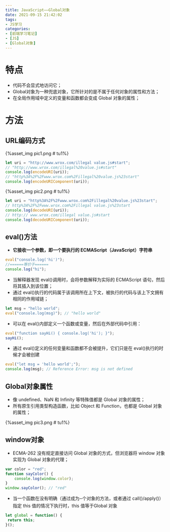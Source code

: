 ```yaml
---
title: JavaScript——Global对象
date: 2021-09-15 21:42:02
tags:
- JS学习
categories:
- [前端学习笔记]
- [JS]
- [Global对象]
---
```


# 特点

* 代码不会显式地访问它；
* Global对象为一种兜底对象，它所针对的是不属于任何对象的属性和方法；
* 在全局作用域中定义的变量和函数都会变成 Global 对象的属性；

# 方法

## URL编码方式

{%asset_img pic1.png # tu1%}

```js
let uri = "http://www.wrox.com/illegal value.js#start"; 
// "http://www.wrox.com/illegal%20value.js#start" 
console.log(encodeURI(uri)); 
// "http%3A%2F%2Fwww.wrox.com%2Fillegal%20value.js%23start" 
console.log(encodeURIComponent(uri));
```

{%asset_img pic2.png # tu1%}

```js
let uri = "http%3A%2F%2Fwww.wrox.com%2Fillegal%20value.js%23start"; 
// http%3A%2F%2Fwww.wrox.com%2Fillegal value.js%23start 
console.log(decodeURI(uri)); 
// http:// www.wrox.com/illegal value.js#start 
console.log(decodeURIComponent(uri));
```

## eval()方法

* **它接收一个参数，即一个要执行的 ECMAScript（JavaScript）字符串**

```js
eval("console.log('hi')"); 
//======等价于======
console.log("hi");
```
* 当解释器发现 eval()调用时，会将参数解释为实际的 ECMAScript 语句，然后将其插入到该位置；
* 通过 eval()执行的代码属于该调用所在上下文，被执行的代码与该上下文拥有相同的作用域链；

```js
let msg = "hello world"; 
eval("console.log(msg)"); // "hello world"
```

* 可以在 eval()内部定义一个函数或变量，然后在外部代码中引用：

```js
eval("function sayHi() { console.log('hi'); }"); 
sayHi();
```

* 通过 eval()定义的任何变量和函数都不会被提升，它们只是在 eval()执行的时候才会被创建

```js
eval("let msg = 'hello world';"); 
console.log(msg); // Reference Error: msg is not defined
```

## Global对象属性

* 像 undefined、NaN 和 Infinity 等特殊值都是 Global 对象的属性；
* 所有原生引用类型构造函数，比如 Object 和 Function，也都是 Global 对象的属性；

{%asset_img pic3.png # tu1%}

## window对象

* ECMA-262 没有规定直接访问 Global 对象的方式，但浏览器将 window 对象实现为 Global 对象的代理；

```js
var color = "red"; 
function sayColor() { 
    console.log(window.color); 
} 
window.sayColor(); // "red"
```

* 当一个函数在没有明确（通过成为౼个对象的方法，或者通过 call()/apply()）指定 this 值的情况下执行时，this 值等于Global 对象

```js
let global = function() { 
 return this; 
}();
```
